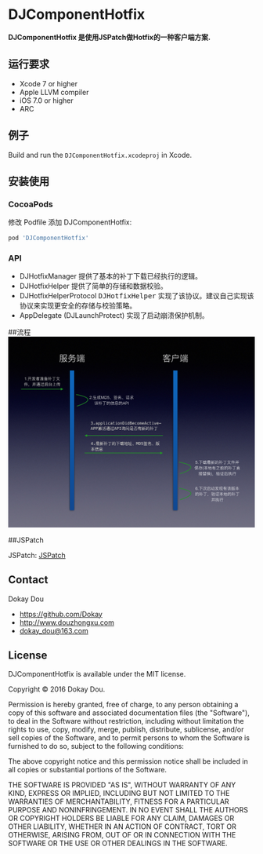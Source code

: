 # DJComponentHotfix

__DJComponentHotfix 是使用JSPatch做Hotfix的一种客户端方案.__

## 运行要求
* Xcode 7 or higher
* Apple LLVM compiler
* iOS 7.0 or higher
* ARC

## 例子

Build and run the `DJComponentHotfix.xcodeproj` in Xcode.


## 安装使用

###  CocoaPods
修改 Podfile 添加 DJComponentHotfix:

``` bash
pod 'DJComponentHotfix'
```


### API
* DJHotfixManager 提供了基本的补丁下载已经执行的逻辑。
* DJHotfixHelper 提供了简单的存储和数据校验。
* DJHotfixHelperProtocol <tt>DJHotfixHelper</tt> 实现了该协议。建议自己实现该协议来实现更安全的存储与校验策略。
* AppDelegate (DJLaunchProtect) 实现了启动崩溃保护机制。

##流程
![Image](https://github.com/Dokay/DJComponentHotfix/blob/master/hotfix_flow.png)

##JSPatch
    
JSPatch: [JSPatch](https://github.com/bang590/JSPatch)


## Contact

Dokay Dou

- https://github.com/Dokay
- http://www.douzhongxu.com
- dokay_dou@163.com

## License

DJComponentHotfix is available under the MIT license.

Copyright © 2016 Dokay Dou.

Permission is hereby granted, free of charge, to any person obtaining a copy of this software and associated documentation files (the "Software"), to deal in the Software without restriction, including without limitation the rights to use, copy, modify, merge, publish, distribute, sublicense, and/or sell copies of the Software, and to permit persons to whom the Software is furnished to do so, subject to the following conditions:

The above copyright notice and this permission notice shall be included in all copies or substantial portions of the Software.

THE SOFTWARE IS PROVIDED "AS IS", WITHOUT WARRANTY OF ANY KIND, EXPRESS OR IMPLIED, INCLUDING BUT NOT LIMITED TO THE WARRANTIES OF MERCHANTABILITY, FITNESS FOR A PARTICULAR PURPOSE AND NONINFRINGEMENT. IN NO EVENT SHALL THE AUTHORS OR COPYRIGHT HOLDERS BE LIABLE FOR ANY CLAIM, DAMAGES OR OTHER LIABILITY, WHETHER IN AN ACTION OF CONTRACT, TORT OR OTHERWISE, ARISING FROM, OUT OF OR IN CONNECTION WITH THE SOFTWARE OR THE USE OR OTHER DEALINGS IN THE SOFTWARE.
